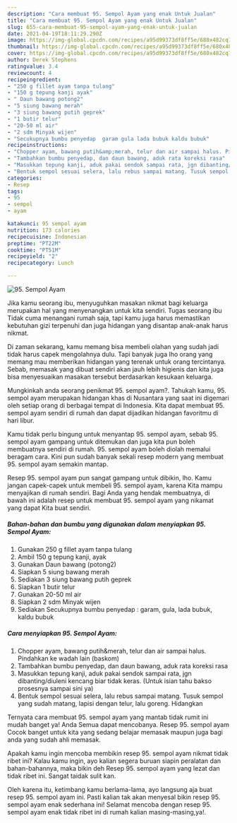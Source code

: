 ```yaml
---
description: "Cara membuat 95. Sempol Ayam yang enak Untuk Jualan"
title: "Cara membuat 95. Sempol Ayam yang enak Untuk Jualan"
slug: 655-cara-membuat-95-sempol-ayam-yang-enak-untuk-jualan
date: 2021-04-19T18:11:29.290Z
image: https://img-global.cpcdn.com/recipes/a95d99373df8ff5e/680x482cq70/95-sempol-ayam-foto-resep-utama.jpg
thumbnail: https://img-global.cpcdn.com/recipes/a95d99373df8ff5e/680x482cq70/95-sempol-ayam-foto-resep-utama.jpg
cover: https://img-global.cpcdn.com/recipes/a95d99373df8ff5e/680x482cq70/95-sempol-ayam-foto-resep-utama.jpg
author: Derek Stephens
ratingvalue: 3.4
reviewcount: 4
recipeingredient:
- "250 g fillet ayam tanpa tulang"
- "150 g tepung kanji ayak"
- " Daun bawang potong2"
- "5 siung bawang merah"
- "3 siung bawang putih geprek"
- "1 butir telur"
- "20-50 ml air"
- "2 sdm Minyak wijen"
- "Secukupnya bumbu penyedap  garam gula lada bubuk kaldu bubuk"
recipeinstructions:
- "Chopper ayam, bawang putih&amp;merah, telur dan air sampai halus. Pindahkan ke wadah lain (baskom)"
- "Tambahkan bumbu penyedap, dan daun bawang, aduk rata koreksi rasa"
- "Masukkan tepung kanji, aduk pakai sendok sampai rata, jgn dibanting/diuleni kencang biar tidak keras. (Untuk isian tahu bakso prosesnya sampai sini ya)"
- "Bentuk sempol sesuai selera, lalu rebus sampai matang. Tusuk sempol yang sudah matang, lapisi dengan telur, lalu goreng. Hidangkan"
categories:
- Resep
tags:
- 95
- sempol
- ayam

katakunci: 95 sempol ayam 
nutrition: 173 calories
recipecuisine: Indonesian
preptime: "PT22M"
cooktime: "PT51M"
recipeyield: "2"
recipecategory: Lunch

---
```



![95. Sempol Ayam](https://img-global.cpcdn.com/recipes/a95d99373df8ff5e/680x482cq70/95-sempol-ayam-foto-resep-utama.jpg)

Jika kamu seorang ibu, menyuguhkan masakan nikmat bagi keluarga merupakan hal yang menyenangkan untuk kita sendiri. Tugas seorang ibu Tidak cuma menangani rumah saja, tapi kamu juga harus memastikan kebutuhan gizi terpenuhi dan juga hidangan yang disantap anak-anak harus nikmat.

Di zaman  sekarang, kamu memang bisa membeli olahan yang sudah jadi tidak harus capek mengolahnya dulu. Tapi banyak juga lho orang yang memang mau memberikan hidangan yang terenak untuk orang tercintanya. Sebab, memasak yang dibuat sendiri akan jauh lebih higienis dan kita juga bisa menyesuaikan masakan tersebut berdasarkan kesukaan keluarga. 



Mungkinkah anda seorang penikmat 95. sempol ayam?. Tahukah kamu, 95. sempol ayam merupakan hidangan khas di Nusantara yang saat ini digemari oleh setiap orang di berbagai tempat di Indonesia. Kita dapat membuat 95. sempol ayam sendiri di rumah dan dapat dijadikan hidangan favoritmu di hari libur.

Kamu tidak perlu bingung untuk menyantap 95. sempol ayam, sebab 95. sempol ayam gampang untuk ditemukan dan juga kita pun boleh membuatnya sendiri di rumah. 95. sempol ayam boleh diolah memalui beragam cara. Kini pun sudah banyak sekali resep modern yang membuat 95. sempol ayam semakin mantap.

Resep 95. sempol ayam pun sangat gampang untuk dibikin, lho. Kamu jangan capek-capek untuk membeli 95. sempol ayam, karena Kita mampu menyajikan di rumah sendiri. Bagi Anda yang hendak membuatnya, di bawah ini adalah resep untuk membuat 95. sempol ayam yang nikamat yang dapat Kita buat sendiri.

<!--inarticleads1-->

##### Bahan-bahan dan bumbu yang digunakan dalam menyiapkan 95. Sempol Ayam:

1. Gunakan 250 g fillet ayam tanpa tulang
1. Ambil 150 g tepung kanji, ayak
1. Gunakan  Daun bawang (potong2)
1. Siapkan 5 siung bawang merah
1. Sediakan 3 siung bawang putih geprek
1. Siapkan 1 butir telur
1. Gunakan 20-50 ml air
1. Siapkan 2 sdm Minyak wijen
1. Sediakan Secukupnya bumbu penyedap : garam, gula, lada bubuk, kaldu bubuk




<!--inarticleads2-->

##### Cara menyiapkan 95. Sempol Ayam:

1. Chopper ayam, bawang putih&amp;merah, telur dan air sampai halus. Pindahkan ke wadah lain (baskom)
1. Tambahkan bumbu penyedap, dan daun bawang, aduk rata koreksi rasa
1. Masukkan tepung kanji, aduk pakai sendok sampai rata, jgn dibanting/diuleni kencang biar tidak keras. (Untuk isian tahu bakso prosesnya sampai sini ya)
1. Bentuk sempol sesuai selera, lalu rebus sampai matang. Tusuk sempol yang sudah matang, lapisi dengan telur, lalu goreng. Hidangkan




Ternyata cara membuat 95. sempol ayam yang mantab tidak rumit ini mudah banget ya! Anda Semua dapat mencobanya. Resep 95. sempol ayam Cocok banget untuk kita yang sedang belajar memasak maupun juga bagi anda yang sudah ahli memasak.

Apakah kamu ingin mencoba membikin resep 95. sempol ayam nikmat tidak ribet ini? Kalau kamu ingin, ayo kalian segera buruan siapin peralatan dan bahan-bahannya, maka bikin deh Resep 95. sempol ayam yang lezat dan tidak ribet ini. Sangat taidak sulit kan. 

Oleh karena itu, ketimbang kamu berlama-lama, ayo langsung aja buat resep 95. sempol ayam ini. Pasti kalian tak akan menyesal bikin resep 95. sempol ayam enak sederhana ini! Selamat mencoba dengan resep 95. sempol ayam enak tidak ribet ini di rumah kalian masing-masing,ya!.

